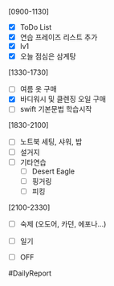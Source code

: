 [0900-1130]
- [x] ToDo List 
- [x] 연습 프레이즈 리스트 추가 
- [x] lv1 
- [x] 오늘 점심은 삼계탕

[1330-1730]
- [ ] 여름 옷 구매
- [x] 바디워시 및 클렌징 오일 구매
- [ ] swift 기본문법 학습시작 

[1830-2100]
- [ ] 노트북 세팅, 샤워, 밥
- [ ] 설거지
- [ ] 기타연습 
	- [ ] Desert Eagle 
	- [ ] 핑거링   
	- [ ] 피킹  

[2100-2330]
- [ ] 숙제 (오도어, 카던, 에포나...)
- [ ] 일기
	
- [ ] OFF

#DailyReport 